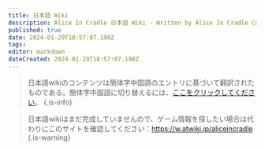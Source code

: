 ```yaml
---
title: 日本語 Wiki
description: Alice In Cradle 日本語 Wiki - Written by Alice In Cradle Community Editors
published: true
date: 2024-01-29T18:57:07.198Z
tags: 
editor: markdown
dateCreated: 2024-01-29T18:57:07.198Z
---
```


> 日本語wikiのコンテンツは簡体字中国語のエントリに基づいて翻訳されたものである。簡体字中国語に切り替えるには、[ここをクリックしてください](/zh/home)。
{.is-info}

> 日本語wikiはまだ完成していませんので、ゲーム情報を探したい場合は代わりにこのサイトを確認してください：https://w.atwiki.jp/aliceincradle
{.is-warning}
